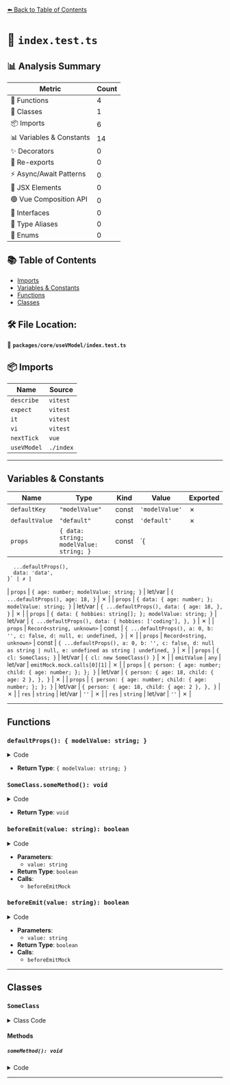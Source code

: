 [⬅️ Back to Table of Contents](../../../index.md)

# 📄 `index.test.ts`

## 📊 Analysis Summary

| Metric | Count |
|--------|-------|
| 🔧 Functions | 4 |
| 🧱 Classes | 1 |
| 📦 Imports | 6 |
| 📊 Variables & Constants | 14 |
| ✨ Decorators | 0 |
| 🔄 Re-exports | 0 |
| ⚡ Async/Await Patterns | 0 |
| 💠 JSX Elements | 0 |
| 🟢 Vue Composition API | 0 |
| 📐 Interfaces | 0 |
| 📑 Type Aliases | 0 |
| 🎯 Enums | 0 |

## 📚 Table of Contents

- [Imports](#imports)
- [Variables & Constants](#variables-constants)
- [Functions](#functions)
- [Classes](#classes)

## 🛠️ File Location:
📂 **`packages/core/useVModel/index.test.ts`**

## 📦 Imports

| Name | Source |
|------|--------|
| `describe` | `vitest` |
| `expect` | `vitest` |
| `it` | `vitest` |
| `vi` | `vitest` |
| `nextTick` | `vue` |
| `useVModel` | `./index` |


---

## Variables & Constants

| Name | Type | Kind | Value | Exported |
|------|------|------|-------|----------|
| `defaultKey` | `"modelValue"` | const | `'modelValue'` | ✗ |
| `defaultValue` | `"default"` | const | `'default'` | ✗ |
| `props` | `{ data: string; modelValue: string; }` | const | `{
      ...defaultProps(),
      data: 'data',
    }` | ✗ |
| `props` | `{ age: number; modelValue: string; }` | let/var | `{
      ...defaultProps(),
      age: 18,
    }` | ✗ |
| `props` | `{ data: { age: number; }; modelValue: string; }` | let/var | `{
      ...defaultProps(),
      data: {
        age: 18,
      },
    }` | ✗ |
| `props` | `{ data: { hobbies: string[]; }; modelValue: string; }` | let/var | `{
      ...defaultProps(),
      data: {
        hobbies: ['coding'],
      },
    }` | ✗ |
| `props` | `Record<string, unknown>` | const | `{
      ...defaultProps(),
      a: 0,
      b: '',
      c: false,
      d: null,
      e: undefined,
    }` | ✗ |
| `props` | `Record<string, unknown>` | const | `{
      ...defaultProps(),
      a: 0,
      b: '',
      c: false,
      d: null as string | null,
      e: undefined as string | undefined,
    }` | ✗ |
| `props` | `{ cl: SomeClass; }` | let/var | `{ cl: new SomeClass() }` | ✗ |
| `emitValue` | `any` | let/var | `emitMock.mock.calls[0][1]` | ✗ |
| `props` | `{ person: { age: number; child: { age: number; }; }; }` | let/var | `{
      person: {
        age: 18,
        child: { age: 2 },
      },
    }` | ✗ |
| `props` | `{ person: { age: number; child: { age: number; }; }; }` | let/var | `{
      person: {
        age: 18,
        child: { age: 2 },
      },
    }` | ✗ |
| `res` | `string` | let/var | `''` | ✗ |
| `res` | `string` | let/var | `''` | ✗ |


---

## Functions

### `defaultProps(): { modelValue: string; }`

<details><summary>Code</summary>

```ts
() => ({
    [defaultKey]: defaultValue,
  })
```
</details>

- **Return Type**: `{ modelValue: string; }`
### `SomeClass.someMethod(): void`

<details><summary>Code</summary>

```ts
someMethod() {}
```
</details>

- **Return Type**: `void`
### `beforeEmit(value: string): boolean`

<details><summary>Code</summary>

```ts
(value: string) => {
      res = value
      beforeEmitMock()
      return true
    }
```
</details>

- **Parameters**:
  - `value: string`
- **Return Type**: `boolean`
- **Calls**:
  - `beforeEmitMock`
### `beforeEmit(value: string): boolean`

<details><summary>Code</summary>

```ts
(value: string) => {
      res = value
      beforeEmitMock()
      return false
    }
```
</details>

- **Parameters**:
  - `value: string`
- **Return Type**: `boolean`
- **Calls**:
  - `beforeEmitMock`

---

## Classes

### `SomeClass`

<details><summary>Class Code</summary>

```ts
class SomeClass {
      num1 = 1

      someMethod() {}
    }
```
</details>

#### Methods

##### `someMethod(): void`

<details><summary>Code</summary>

```ts
someMethod() {}
```
</details>


---